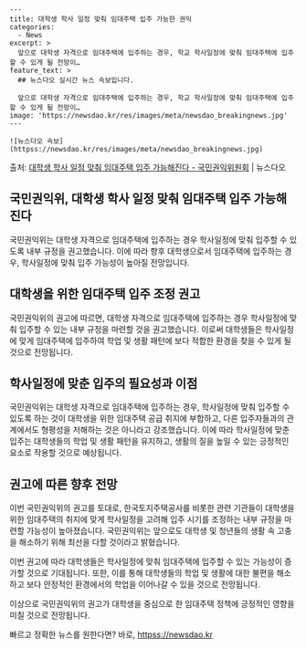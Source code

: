     ---
    title: 대학생 학사 일정 맞춰 임대주택 입주 가능한 권익
    categories:
      - News
    excerpt: >
      앞으로 대학생 자격으로 임대주택에 입주하는 경우, 학교 학사일정에 맞춰 임대주택에 입주할 수 있게 될 전망이…
    feature_text: >
      ## 뉴스다오 실시간 뉴스 속보입니다.
    
      앞으로 대학생 자격으로 임대주택에 입주하는 경우, 학교 학사일정에 맞춰 임대주택에 입주할 수 있게 될 전망이…
    image: 'https://newsdao.kr/res/images/meta/newsdao_breakingnews.jpg'
    ---
    
    ![뉴스다오 속보](httpss://newsdao.kr/res/images/meta/newsdao_breakingnews.jpg)

<p>출처: <a href="httpss://newsdao.kr/3047" rel="dofollow">대학생 학사 일정 맞춰 임대주택 입주 가능해진다 - 국민권익위원회</a> | 뉴스다오</p>

<h2>국민권익위, 대학생 학사 일정 맞춰 임대주택 입주 가능해진다</h2>

국민권익위는 대학생 자격으로 임대주택에 입주하는 경우 학사일정에 맞춰 입주할 수 있도록 내부 규정을 권고했습니다. 이에 따라 향후 대학생으로서 임대주택에 입주하는 경우, 학사일정에 맞춰 입주 가능성이 높아질 전망입니다.

<h2>대학생을 위한 임대주택 입주 조정 권고</h2>
국민권익위의 권고에 따르면, 대학생 자격으로 임대주택에 입주하는 경우 학사일정에 맞춰 입주할 수 있는 내부 규정을 마련할 것을 권고했습니다. 이로써 대학생들은 학사일정에 맞게 임대주택에 입주하여 학업 및 생활 패턴에 보다 적합한 환경을 찾을 수 있게 될 것으로 전망됩니다.

<h2>학사일정에 맞춘 입주의 필요성과 이점</h2>
국민권익위는 대학생 자격으로 임대주택에 입주하는 경우, 학사일정에 맞춰 입주할 수 있도록 하는 것이 대학생을 위한 임대주택 공급 취지에 부합하고, 다른 입주자들과의 관계에서도 형평성을 저해하는 것은 아니라고 강조했습니다. 이에 따라 학사일정에 맞춘 입주는 대학생들의 학업 및 생활 패턴을 유지하고, 생활의 질을 높일 수 있는 긍정적인 요소로 작용할 것으로 예상됩니다.

<h2>권고에 따른 향후 전망</h2>
이번 국민권익위의 권고를 토대로, 한국토지주택공사를 비롯한 관련 기관들이 대학생을 위한 임대주택의 취지에 맞게 학사일정을 고려해 입주 시기를 조정하는 내부 규정을 마련할 가능성이 높아졌습니다. 국민권익위는 앞으로도 대학생 및 청년들의 생활 속 고충을 해소하기 위해 최선을 다할 것이라고 밝혔습니다.

이번 권고에 따라 대학생들은 학사일정에 맞춰 임대주택에 입주할 수 있는 가능성이 증가할 것으로 기대됩니다. 또한, 이를 통해 대학생들의 학업 및 생활에 대한 불편을 해소하고 보다 안정적인 환경에서의 학업을 이어나갈 수 있을 것으로 전망됩니다. 

이상으로 국민권익위의 권고가 대학생을 중심으로 한 임대주택 정책에 긍정적인 영향을 미칠 것으로 전망됩니다. 

빠르고 정확한 뉴스를 원한다면? 바로, <a href="httpss://newsdao.kr" rel="dofollow">httpss://newsdao.kr</a>


    